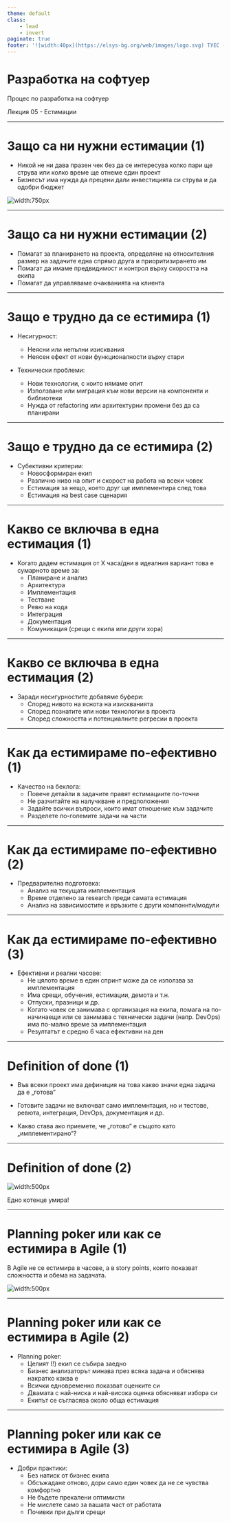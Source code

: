 ```yaml
---
theme: default
class: 
    - lead
    - invert
paginate: true
footer: '![width:40px](https://elsys-bg.org/web/images/logo.svg) ТУЕС - Разработка на софтуер - 2021/2022'
---
```

# **Разработка на софтуер**

Процес по разработка на софтуер 

Лекция 05 - Естимации

---
# **Защо са ни нужни естимации (1)**


- Никой не ни дава празен чек без да се интересува колко пари ще струва или колко време ще отнеме един проект
- Бизнесът има нужда да прецени дали инвестицията си струва и да одобри бюджет

![width:750px](https://cdn-images-1.medium.com/max/900/1*CJDaKIpCc5RHauVwZ5TM7A.gif)

---
# **Защо са ни нужни естимации (2)**

- Помагат за планирането на проекта, определяне на относителния размер на задачите една спрямо друга и приоритизирането им
- Помагат да имаме предвидимост и контрол върху скоростта на екипа
- Помагат да управляваме очакванията на клиента 
 
---
# Защо е трудно да се естимира (1)

- Несигурност:
  - Неясни или непълни изисквания
  - Неясен ефект от нови функционалности върху стари
  
- Технически проблеми:
  - Нови технологии, с които нямаме опит
  - Използване или миграция към нови версии на компоненти и библиотеки
  - Нужда от refactoring или архитектурни промени без да са планирани

---
# Защо е трудно да се естимира (2)

- Субективни критерии:
  - Новосформиран екип
  - Различно ниво на опит и скорост на работа на всеки човек
  - Естимация за нещо, което друг ще имплементира след това
  - Естимация на best case сценария

---
# Какво се включва в една естимация (1)

- Когато дадем естимация от Х часа/дни в идеалния вариант това е сумарното време за:
  - Планиране и анализ
  - Архитектура
  - Имплементация
  - Тестване
  - Ревю на кода
  - Интеграция
  - Документация
  - Комуникация (срещи с екипа или други хора)
  
---
# Какво се включва в една естимация (2)

- Заради несигурностите добавяме буфери:
  - Според нивото на яснота на изискванията
  - Според познатите или нови технологии в проекта
  - Според сложността и потенциалните регресии в проекта

---
# Как да естимираме по-ефективно (1)

- Качество на беклога:
  - Повече детайли в задачите правят естимациите по-точни
  - Не разчитайте на налучкване и предположения
  - Задайте всички въпроси, които имат отношение към задачите
  - Разделете по-големите задачи на части

---
# Как да естимираме по-ефективно (2)

- Предварителна подготовка:
  - Анализ на текущата имплементация
  - Време отделено за research преди самата естимация
  - Анализ на зависимостите и връзките с други компоннти/модули

---
# Как да естимираме по-ефективно (3)

- Ефективни и реални часове:
  - Не цялото време в един спринт може да се използва за имплементация
  - Има срещи, обучения, естимации, демота и т.н.
  - Отпуски, празници и др.
  - Когато човек се занимава с организация на екипа, помага на по-начинаещи или се занимава с технически задачи (напр. DevOps) има по-малко време за имплементация
  - Резултатът е средно 6 часа ефективни на ден

---
# Definition of done (1)

- Във всеки проект има дефиниция на това какво значи една задача да е „готова“
- Готовите задачи не включват само имплемнтация, но и тестове, ревюта, интеграция, DevOps, документация и др.

- Какво става ако приемете, че „готово“ е същото като „имплементирано“?

---
# Definition of done (2)

![width:500px](https://m.media-amazon.com/images/I/710WW1XPhaL._AC_SL1280_.jpg)

Едно котенце умира!

---
# Planning poker или как се естимира в Agile (1)

В Agile не се естимира в часове, а в story points, които показват сложността и обема на задачата.

![width:500px](https://www.scrumartikelen.nl//Files/6/98000/98737/ProductPhotos/Source/1711195165.png)

---
# Planning poker или как се естимира в Agile (2)

- Planning poker:
  - Целият (!) екип се събира заедно
  - Бизнес анализаторът минава през всяка задача и обяснява накратко каква е
  - Всички едновременно показват оценките си
  - Двамата с най-ниска и най-висока оценка обясняват избора си
  - Екипът се съгласява около обща естимация

---
# Planning poker или как се естимира в Agile (3)

- Добри практики:
  - Без натиск от бизнес екипа
  - Обсъжадане отново, дори само един човек да не се чувства комфортно
  - Не бъдете прекалени оптимисти
  - Не мислете само за вашата част от работата
  - Почивки при дълги срещи
